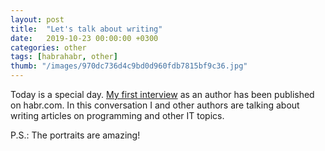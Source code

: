 ```yaml
---
layout: post
title:  "Let's talk about writing"
date:   2019-10-23 00:00:00 +0300
categories: other
tags: [habrahabr, other]
thumb: "/images/970dc736d4c9bd0d960fdb7815bf9c36.jpg"
---
```


Today is a special day. <a href='https://habr.com/ru/company/habr/blog/472352/'>My first interview</a> as an author has been published on habr.com. In this conversation I and other authors are talking about writing articles on programming and other IT topics.

P.S.: The portraits are amazing!

